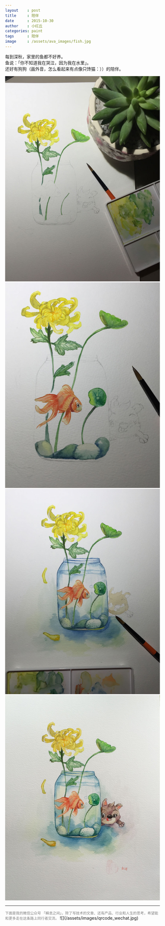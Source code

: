 ```yaml
---
layout    : post
title     : 陪伴
date      : 2015-10-30
author    : 小红丘
categories: paint
tags      : 陪伴
image     : /assets/ava_images/fish.jpg
---
```



每到深秋，家里的鱼都不好养。  
鱼说：「你不知道我在哭泣，因为我在水里」。  
还好有狗狗（画外音，怎么看起来有点像只馋猫：））的陪伴。

![](/assets/ava_images/fish-01.jpg)  
![](/assets/ava_images/fish-02.jpg)
![](/assets/ava_images/fish-03.jpg)
![](/assets/ava_images/fish-04.jpg)

---
<small style="color:gray">
下面是我的微信公众号 「瞬息之间」，除了写技术的文章、还有产品、行业和人生的思考，希望能和更多走在这条路上同行者交流。
</small>  
![](/assets/images/qrcode_wechat.jpg)
